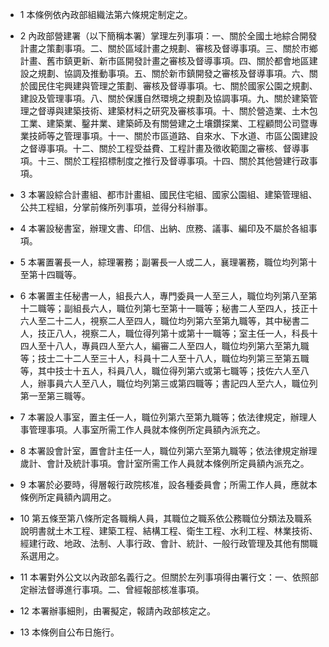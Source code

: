 * 1 本條例依內政部組織法第六條規定制定之。

* 2 內政部營建署（以下簡稱本署）掌理左列事項：一、關於全國土地綜合開發計畫之策劃事項。二、關於區域計畫之規劃、審核及督導事項。三、關於市鄉計畫、舊市鎮更新、新市區開發計畫之審核及督導事項。四、關於都會地區建設之規劃、協調及推動事項。五、關於新市鎮開發之審核及督導事項。六、關於國民住宅興建與管理之策劃、審核及督導事項。七、關於國家公園之規劃、建設及管理事項。八、關於保護自然環境之規劃及協調事項。九、關於建築管理之督導與建築技術、建築材料之研究及審核事項。十、關於營造業、土木包工業、建築業、鑿井業、建築師及有關營建之土壤鑽探業、工程顧問公司暨專業技師等之管理事項。十一、關於市區道路、自來水、下水道、市區公園建設之督導事項。十二、關於工程受益費、工程計畫及徵收範圍之審核、督導事項。十三、關於工程招標制度之推行及督導事項。十四、關於其他營建行政事項。

* 3 本署設綜合計畫組、都市計畫組、國民住宅組、國家公園組、建築管理組、公共工程組，分掌前條所列事項，並得分科辦事。

* 4 本署設秘書室，辦理文書、印信、出納、庶務、議事、編印及不屬於各組事項。

* 5 本署置署長一人，綜理署務；副署長一人或二人，襄理署務，職位均列第十至第十四職等。

* 6 本署置主任秘書一人，組長六人，專門委員一人至三人，職位均列第八至第十二職等；副組長六人，職位列第七至第十一職等；秘書二人至四人，技正十六人至二十二人，視察二人至四人，職位均列第六至第九職等，其中秘書二人，技正八人，視察二人，職位得列第十或第十一職等；室主任一人，科長十四人至十八人，專員四人至六人，編審二人至四人，職位均列第六至第九職等；技士二十二人至三十人，科員十二人至十八人，職位均列第三至第五職等，其中技士十五人，科員八人，職位得列第六或第七職等；技佐六人至八人，辦事員六人至八人，職位均列第三或第四職等；書記四人至六人，職位列第一至第三職等。

* 7 本署設人事室，置主任一人，職位列第六至第九職等；依法律規定，辦理人事管理事項。人事室所需工作人員就本條例所定員額內派充之。

* 8 本署設會計室，置會計主任一人，職位列第六至第九職等；依法律規定辦理歲計、會計及統計事項。會計室所需工作人員就本條例所定員額內派充之。

* 9 本署於必要時，得層報行政院核准，設各種委員會；所需工作人員，應就本條例所定員額內調用之。

* 10 第五條至第八條所定各職稱人員，其職位之職系依公務職位分類法及職系說明書就土木工程、建築工程、結構工程、衛生工程、水利工程、林業技術、經建行政、地政、法制、人事行政、會計、統計、一般行政管理及其他有關職系選用之。

* 11 本署對外公文以內政部名義行之。但關於左列事項得由署行文：一、依照部定辦法督導進行事項。二、曾經報部核准事項。

* 12 本署辦事細則，由署擬定，報請內政部核定之。

* 13 本條例自公布日施行。

